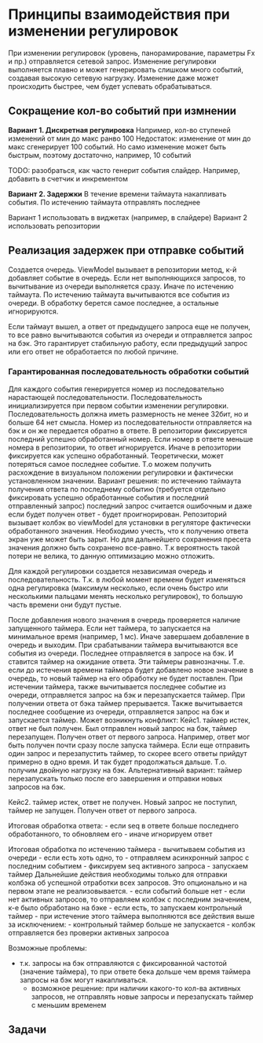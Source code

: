 # Принципы взаимодействия при изменении регулировок

При изменении регулировок (уровень, панорамирование, параметры Fx и пр.) отправляется сетевой запрос. Изменение регулировки выполняется плавно и может генерировать слишком много событий, создавая высокую сетевую нагрузку. Изменение даже может происходить быстрее, чем будет успевать обрабатываться.

## Сокращение кол-во событий при измнении

**Вариант 1. Дискретная регулировка**
Например, кол-во ступеней изменений от мин до макс ранво 100
Недостаток: изменение от мин до макс сгенерирует 100 событий. Но само изменение может быть быстрым, поэтому достаточно, например, 10 событий

TODO: разобраться, как часто генерит события слайдер. Например, добавить в счетчик и инкрементом

**Вариант 2. Задержки**
В течение времени таймаута накапливать события. По истечению таймаута отправлять последнее


Вариант 1 использовать в виджетах (например, в слайдере)
Вариант 2 использовать репозитории

## Реализация задержек при отправке событий

Создается очередь. ViewModel вызывает в репозитории метод, к-й добавляет событие в очередь.
Если нет выполняющихся запросов, то вычитывание из очереди выполняется сразу. Иначе по истечению таймаута.
По истечению таймаута вычитываются все события из очереди. В обработку берется самое последнее, а остальные игнорируются.

Если таймаут вышел, а ответ от предыдущего запроса еще не получен, то все равно вычитываются события из очереди и отправляется запрос на бэк. Это гарантирует стабильную работу, если предыдущий запрос или его ответ не обработается по любой причине.


### Гарантированная последовательность обработки событий
Для каждого события генерируется номер из последовательно нарастающей последовательности.
Последовательность инициализируется при первом событии изменении регулировки.
Последовательность должна иметь размерность не менее 32бит, но и больше 64 нет смысла.
Номер из последовательности отправляется на бэк и он же передается обратно в ответе.
В репозитории фиксируется последний успешно обработанный номер. Если номер в ответе меньше номера в репозитории, то ответ игнорируется. Иначе в репозитории фиксируется как успешно обработанный.
Теоретически, может потеряться самое последнее событие. Т.о можем получить расхождение в визуальном положении регулировки и фактически установленном значении. Вариант решения: по истечению таймаута получения ответа по последнему событию (требуется отдельно фиксировать успешно обработанные события и последний отправленный запрос) последний запрос считается ошибочным и даже если будет получен ответ - будет проигнорирован. Репозиторий вызывает колбэк во viewModel для установки в регуляторе фактически обработанного значения. Необходимо учесть, что к получению ответа экран уже может быть зарыт. Но для дальнейшего сохранения пресета значения должно быть сохранено все-равно. Т.к вероятность такой потери не велика, то данную оптимизацию можно отложить.


Для каждой регулировки создается независимая очередь и последовательность.
Т.к. в любой момент времени будет изменяться одна регулировка (максимум несколько, если очень быстро или несколькими пальцами менять несколько регулировок), то большую часть времени они будут пустые.


После добавления нового значения в очередь проверяется наличие запущенного таймера. Если нет таймера, то запускается на минимальное время (например, 1 мс). Иначе завершаем добавление в очередь и выходим.
При срабатывании таймера вычитываются все события из очереди. Последнее отправляется в запросе на бэк. И ставится таймер на ожидание ответа.
Эти таймеры равнозначны. Т.е. если до истечения времени таймера будет добавлено новое значение в очередь, то новый таймер на его обработку не будет поставлен. При истечении таймера, также вычитывается последнее событие из очереди, отправляется запрос на бэк и перезапускается таймер.
При получении ответа от бэка таймер прерывается. Также вычитывается последнее сообщение из очереди, отправляется запрос на бэк и запускается таймер.
Может возникнуть конфликт: 
  Кейс1. таймер истек, ответ не был получен. Был отправлен новый запрос на бэк, таймер перезапущен. Получен ответ от первого запроса.
    Например, ответ мог быть получен почти сразу после запуска таймера. Если еще отправить один запрос и перезапустить таймер, то скорее всего ответы прийдут примерно в одно время. И так будет продолжаться дальше. Т.о. получим двойную нагрузку на бэк.
    Альтернативный вариант: таймер перезапускать только после его завершения и отправки новых запросов на бэк.

  Кейс2. таймер истек, ответ не получен. Новый запрос не поступил, таймер не запущен. Получен ответ от первого запроса.


Итоговая обработка ответа:
      - если seq в ответе больше последнего обработанного, то обновляем его
        - иначе игнорируем ответ

Итоговая обработка по истечению таймера
      - вычитываем события из очереди
      - если есть хоть одно, то 
        - отправляем асинхронный запрос с последним событием
        - фиксируем seq активного запроса
        - запускаем таймер
      Дальнейшие действия необходимы только для отправки колбэка об успешной отработки всех запросов. Это опционально и на первом этапе не реализовывается.
      - если событий больше нет 
        - если нет активных запросов, то отправляем колбэк с последним значением, к-е было обработано на бэке
        - если есть, то запускаем контрольный таймер
          - при истечение этого таймера выполняются все действия выше за исключением:
            - контрольный таймер больше не запускается
            - колбэк отправляется без проверки активных запросоа
  
Возможные проблемы:
  - т.к. запросы на бэк отправляются с фиксированной частотой (значение таймера), то при ответе бека дольше чем время таймера запросы на бэк могут накапливаться.
    - возможное решение: при наличии какого-то кол-ва активных запросов, не отправлять новые запросы и перезапускать таймер с меньшим временем

## Задачи
